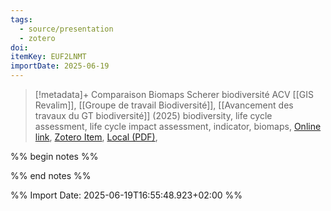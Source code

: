 ```yaml
---
tags:
  - source/presentation
  - zotero
doi: 
itemKey: EUF2LNMT
importDate: 2025-06-19
---
```

>[!metadata]+
> Comparaison Biomaps Scherer biodiversité ACV
> [[GIS Revalim]], [[Groupe de travail Biodiversité]], 
> [[Avancement des travaux du GT biodiversité]] (2025)
> biodiversity, life cycle assessment, life cycle impact assessment, indicator, biomaps, 
> [Online link](), [Zotero Item](zotero://select/library/items/EUF2LNMT), [Local (PDF)](file://C:/Users/aburg/Documents/references/zotero/storage/9YPIQWC9/_Support290425_REVALIM_GTBiodiv_AnalyseQualitative2.pdf), 

%% begin notes %%

%% end notes %%

%% Import Date: 2025-06-19T16:55:48.923+02:00 %%
